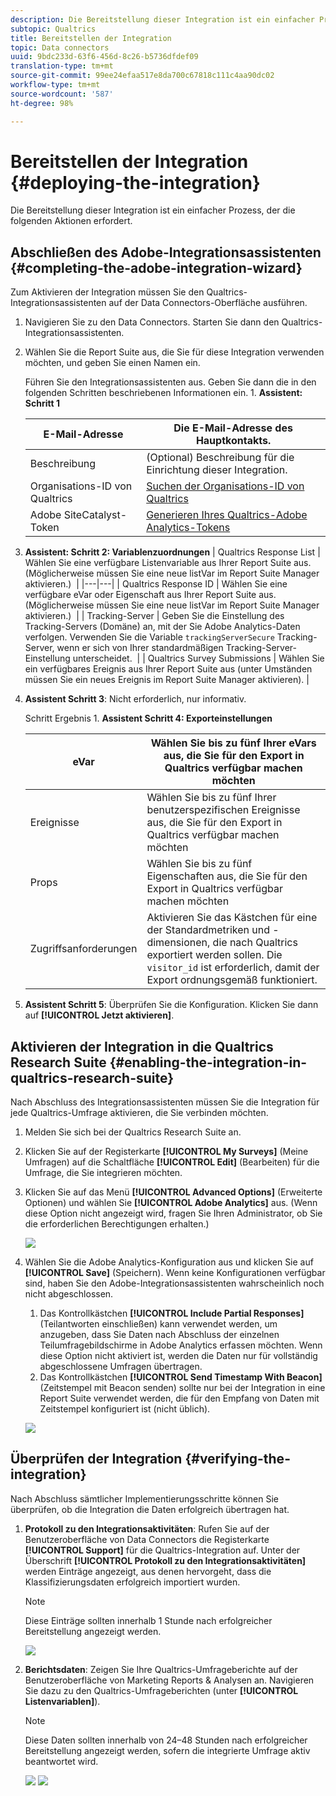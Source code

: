 ```yaml
---
description: Die Bereitstellung dieser Integration ist ein einfacher Prozess, der die folgenden Aktionen erfordert.
subtopic: Qualtrics
title: Bereitstellen der Integration
topic: Data connectors
uuid: 9bdc233d-63f6-456d-8c26-b5736dfdef09
translation-type: tm+mt
source-git-commit: 99ee24efaa517e8da700c67818c111c4aa90dc02
workflow-type: tm+mt
source-wordcount: '587'
ht-degree: 98%

---
```



# Bereitstellen der Integration {#deploying-the-integration}

Die Bereitstellung dieser Integration ist ein einfacher Prozess, der die folgenden Aktionen erfordert.

## Abschließen des Adobe-Integrationsassistenten {#completing-the-adobe-integration-wizard}

Zum Aktivieren der Integration müssen Sie den Qualtrics-Integrationsassistenten auf der Data Connectors-Oberfläche ausführen.

1. Navigieren Sie zu den Data Connectors. Starten Sie dann den Qualtrics-Integrationsassistenten.
1. Wählen Sie die Report Suite aus, die Sie für diese Integration verwenden möchten, und geben Sie einen Namen ein.

   Führen Sie den Integrationsassistenten aus. Geben Sie dann die in den folgenden Schritten beschriebenen Informationen ein. 1. **Assistent: Schritt 1**

   | E-Mail-Adresse | Die E-Mail-Adresse des Hauptkontakts. |
   |---|---|
   | Beschreibung | (Optional) Beschreibung für die Einrichtung dieser Integration. |
   | Organisations-ID von Qualtrics | [Suchen der Organisations-ID von Qualtrics](../qualtrics-overview/qualtrics-org-id.md) |
   | Adobe SiteCatalyst-Token | [Generieren Ihres Qualtrics-Adobe Analytics-Tokens](../qualtrics-overview/qualtrics-token.md) |

1. **Assistent: Schritt 2: Variablenzuordnungen**
| Qualtrics Response List | Wählen Sie eine verfügbare Listenvariable aus Ihrer Report Suite aus. (Möglicherweise müssen Sie eine neue listVar im Report Suite Manager aktivieren.)  |
|---|---|
| Qualtrics Response ID | Wählen Sie eine verfügbare eVar oder Eigenschaft aus Ihrer Report Suite aus. (Möglicherweise müssen Sie eine neue listVar im Report Suite Manager aktivieren.)   |
| Tracking-Server | Geben Sie die Einstellung des Tracking-Servers (Domäne) an, mit der Sie Adobe Analytics-Daten verfolgen. Verwenden Sie die Variable 
`trackingServerSecure` Tracking-Server, wenn er sich von Ihrer standardmäßigen Tracking-Server-Einstellung unterscheidet.   |
| Qualtrics Survey Submissions | Wählen Sie ein verfügbares Ereignis aus Ihrer Report Suite aus (unter Umständen müssen Sie ein neues Ereignis im Report Suite Manager aktivieren). |

1. **Assistent Schritt 3**: Nicht erforderlich, nur informativ.

   Schritt Ergebnis 1. **Assistent Schritt 4: Exporteinstellungen**

   | eVar | Wählen Sie bis zu fünf Ihrer eVars aus, die Sie für den Export in Qualtrics verfügbar machen möchten |
   |---|---|
   | Ereignisse | Wählen Sie bis zu fünf Ihrer benutzerspezifischen Ereignisse aus, die Sie für den Export in Qualtrics verfügbar machen möchten |
   | Props | Wählen Sie bis zu fünf Eigenschaften aus, die Sie für den Export in Qualtrics verfügbar machen möchten |
   | Zugriffsanforderungen | Aktivieren Sie das Kästchen für eine der Standardmetriken und -dimensionen, die nach Qualtrics exportiert werden sollen. Die `visitor_id` ist erforderlich, damit der Export ordnungsgemäß funktioniert. |

1. **Assistent Schritt 5**: Überprüfen Sie die Konfiguration. Klicken Sie dann auf **[!UICONTROL Jetzt aktivieren]**.

## Aktivieren der Integration in die Qualtrics Research Suite {#enabling-the-integration-in-qualtrics-research-suite}

Nach Abschluss des Integrationsassistenten müssen Sie die Integration für jede Qualtrics-Umfrage aktivieren, die Sie verbinden möchten.

1. Melden Sie sich bei der Qualtrics Research Suite an.
1. Klicken Sie auf der Registerkarte **[!UICONTROL My Surveys]** (Meine Umfragen) auf die Schaltfläche **[!UICONTROL Edit]** (Bearbeiten) für die Umfrage, die Sie integrieren möchten.
1. Klicken Sie auf das Menü **[!UICONTROL Advanced Options]** (Erweiterte Optionen) und wählen Sie **[!UICONTROL Adobe Analytics]** aus. (Wenn diese Option nicht angezeigt wird, fragen Sie Ihren Administrator, ob Sie die erforderlichen Berechtigungen erhalten.)

   ![](assets/advanced_options.png)

1. Wählen Sie die Adobe Analytics-Konfiguration aus und klicken Sie auf **[!UICONTROL Save]** (Speichern). Wenn keine Konfigurationen verfügbar sind, haben Sie den Adobe-Integrationsassistenten wahrscheinlich noch nicht abgeschlossen.
   1. Das Kontrollkästchen **[!UICONTROL Include Partial Responses]** (Teilantworten einschließen) kann verwendet werden, um anzugeben, dass Sie Daten nach Abschluss der einzelnen Teilumfragebildschirme in Adobe Analytics erfassen möchten. Wenn diese Option nicht aktiviert ist, werden die Daten nur für vollständig abgeschlossene Umfragen übertragen.
   1. Das Kontrollkästchen **[!UICONTROL Send Timestamp With Beacon]** (Zeitstempel mit Beacon senden) sollte nur bei der Integration in eine Report Suite verwendet werden, die für den Empfang von Daten mit Zeitstempel konfiguriert ist (nicht üblich).

   ![](assets/integration_config.png)

## Überprüfen der Integration {#verifying-the-integration}

Nach Abschluss sämtlicher Implementierungsschritte können Sie überprüfen, ob die Integration die Daten erfolgreich übertragen hat.

1. **Protokoll zu den Integrationsaktivitäten**: Rufen Sie auf der Benutzeroberfläche von Data Connectors die Registerkarte **[!UICONTROL Support]** für die Qualtrics-Integration auf. Unter der Überschrift **[!UICONTROL Protokoll zu den Integrationsaktivitäten]** werden Einträge angezeigt, aus denen hervorgeht, dass die Klassifizierungsdaten erfolgreich importiert wurden.

   >[!NOTE]
   >
   >Diese Einträge sollten innerhalb 1 Stunde nach erfolgreicher Bereitstellung angezeigt werden.

   ![](assets/verify-1.png)

1. **Berichtsdaten**: Zeigen Sie Ihre Qualtrics-Umfrageberichte auf der Benutzeroberfläche von Marketing Reports &amp; Analysen an. Navigieren Sie dazu zu den Qualtrics-Umfrageberichten (unter **[!UICONTROL Listenvariablen]**).

   >[!NOTE]
   >
   >Diese Daten sollten innerhalb von 24–48 Stunden nach erfolgreicher Bereitstellung angezeigt werden, sofern die integrierte Umfrage aktiv beantwortet wird.

   ![](assets/verify-2.png) ![](assets/verify-3.png)


